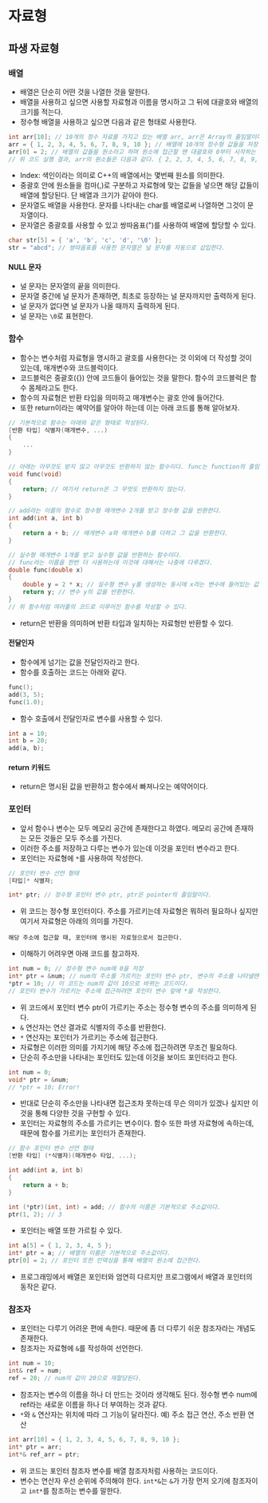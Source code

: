 # 자료형
## 파생 자료형
### 배열
- 배열은 단순히 어떤 것을 나열한 것을 말한다.
- 배열을 사용하고 싶으면 사용할 자료형과 이름을 명시하고 그 뒤에 대괄호와 배열의 크기를 적는다.
- 정수형 배열을 사용하고 싶으면 다음과 같은 형태로 사용한다.

```cpp
int arr[10]; // 10개의 정수 자료를 가지고 있는 배열 arr, arr은 Array의 줄임말이다.
arr = { 1, 2, 3, 4, 5, 6, 7, 8, 9, 10 }; // 배열에 10개의 정수형 값들을 저장
arr[0] = 2; // 배열의 값들을 원소라고 하며 원소에 접근할 땐 대괄호와 0부터 시작하는 인덱스를 사용해 접근한다.
// 위 코드 실행 결과, arr의 원소들은 다음과 같다. { 2, 2, 3, 4, 5, 6, 7, 8, 9, 10 }
```

- Index: 색인이라는 의미로 C++의 배열에서는 몇번째 원소를 의미한다.
- 중괄호 안에 원소들을 컴마(,)로 구분하고 자료형에 맞는 값들을 넣으면 해당 값들이 배열에 할당된다. 단 배열과 크기가 같아야 한다.
- 문자열도 배열을 사용한다. 문자를 나타내는 char를 배열로써 나열하면 그것이 문자열이다.
- 문자열은 중괄호를 사용할 수 있고 쌍따옴표(")를 사용하여 배열에 할당할 수 있다.

```cpp
char str[5] = { 'a', 'b', 'c', 'd', '\0' };
str = "abcd"; // 쌍따옴표를 사용한 문자열은 널 문자를 자동으로 삽입한다.
```

#### NULL 문자
- 널 문자는 문자열의 끝을 의미한다.
- 문자열 중간에 널 문자가 존재하면, 최초로 등장하는 널 문자까지만 출력하게 된다.
- 널 문자가 없다면 널 문자가 나올 때까지 출력하게 된다.
- 널 문자는 ```\0```로 표현한다.
### 함수
- 함수는 변수처럼 자료형을 명시하고 괄호를 사용한다는 것 이외에 더 작성할 것이 있는데, 매개변수와 코드블럭이다.
- 코드블럭은 중괄호({}) 안에 코드들이 들어있는 것을 말한다. 함수의 코드블럭은 함수 몸체라고도 한다.
- 함수의 자료형은 반환 타입을 의미하고 매개변수는 괄호 안에 들어간다.
- 또한 return이라는 예약어를 알아야 하는데 이는 아래 코드를 통해 알아보자.

```cpp
// 기본적으로 함수는 아래와 같은 형태로 작성된다.
[반환 타입] 식별자(매개변수, ...)
{
    ...
}

// 아래는 아무것도 받지 않고 아무것도 반환하지 않는 함수이다. func는 function의 줄임말이다.
void func(void)
{
    return; // 여기서 return은 그 무엇도 반환하지 않는다.
}

// add라는 이름의 함수로 정수형 매개변수 2개를 받고 정수형 값을 반환한다.
int add(int a, int b)
{
    return a + b; // 매개변수 a와 매개변수 b를 더하고 그 값을 반환한다.
}

// 실수형 매개변수 1개를 받고 실수형 값을 반환하는 함수이다.
// func라는 이름을 한번 더 사용하는데 이것에 대해서는 나중에 다루겠다.
double func(double x)
{
    double y = 2 * x; // 실수형 변수 y를 생성하는 동시에 x라는 변수에 들어있는 값에 2를 곱한 후 저장한다.
    return y; // 변수 y의 값을 반환한다.
}
// 위 함수처럼 여러줄의 코드로 이루어진 함수를 작성할 수 있다.
```

- return은 반환을 의미하며 반환 타입과 일치하는 자료형만 반환할 수 있다.

#### 전달인자
- 함수에게 넘기는 값을 전달인자라고 한다.
- 함수를 호출하는 코드는 아래와 같다.

```cpp
func();
add(3, 5);
func(1.0);
```

- 함수 호출에서 전달인자로 변수를 사용할 수 있다.

```cpp
int a = 10;
int b = 20;
add(a, b);
```

#### return 키워드
- return은 명시된 값을 반환하고 함수에서 빠져나오는 예약어이다.
### 포인터
- 앞서 함수나 변수는 모두 메모리 공간에 존재한다고 하였다. 메모리 공간에 존재하는 모든 것들은 모두 주소를 가진다.
- 이러한 주소를 저장하고 다루는 변수가 있는데 이것을 포인터 변수라고 한다.
- 포인터는 자료형에 ```*```를 사용하여 작성한다.

```cpp
// 포인터 변수 선언 형태
[타입]* 식별자;

int* ptr; // 정수형 포인터 변수 ptr, ptr은 pointer의 줄임말이다.
```

- 위 코드는 정수형 포인터이다. 주소를 가르키는데 자료형은 뭐하러 필요하나 싶지만 여기서 자료형은 아래의 의미를 가진다.

```해당 주소에 접근할 때, 포인터에 명시된 자료형으로서 접근한다.```

- 이해하기 어려우면 아래 코드를 참고하자.

```cpp
int num = 0; // 정수형 변수 num에 0을 저장
int* ptr = &num; // num의 주소를 가르키는 포인터 변수 ptr, 변수의 주소를 나타낼땐 변수의 이름 앞에 &를 작성한다.
*ptr = 10; // 이 코드는 num의 값이 10으로 바뀌는 코드이다.
// 포인터 변수가 가르키는 주소에 접근하려면 포인터 변수 앞에 *을 작성한다.
```

- 위 코드에서 포인터 변수 ptr이 가르키는 주소는 정수형 변수의 주소를 의미하게 된다.
- ```&``` 연산자는 연산 결과로 식별자의 주소를 반환한다.
- ```*``` 연산자는 포인터가 가르키는 주소에 접근한다.
- 자료형은 이러한 의미를 가지기에 해당 주소에 접근하려면 무조건 필요하다.
- 단순히 주소만을 나타내는 포인터도 있는데 이것을 보이드 포인터라고 한다.

```cpp
int num = 0;
void* ptr = &num;
// *ptr = 10; Error!
```

- 반대로 단순히 주소만을 나타내면 접근조차 못하는데 무슨 의미가 있겠나 싶지만 이것을 통해 다양한 것을 구현할 수 있다.
- 포인터는 자료형의 주소를 가르키는 변수이다. 함수 또한 파생 자료형에 속하는데, 때문에 함수를 가르키는 포인터가 존재한다.

```cpp
// 함수 포인터 변수 선언 형태
[반환 타입] (*식별자)(매개변수 타입, ...);

int add(int a, int b)
{
    return a + b;
}

int (*ptr)(int, int) = add; // 함수의 이름은 기본적으로 주소값이다.
ptr(1, 2); // 3
```

- 포인터는 배열 또한 가르킬 수 있다.

```cpp
int a[5] = { 1, 2, 3, 4, 5 };
int* ptr = a; // 배열의 이름은 기본적으로 주소값이다.
ptr[0] = 2; // 포인터 또한 인덱싱을 통해 배열의 원소에 접근한다.
```

- 프로그래밍에서 배열은 포인터와 엄연히 다르지만 프로그램에서 배열과 포인터의 동작은 같다.
### 참조자
- 포인터는 다루기 어려운 편에 속한다. 때문에 좀 더 다루기 쉬운 참조자라는 개념도 존재한다.
- 참조자는 자료형에 ```&```를 작성하여 선언한다.

```cpp
int num = 10;
int& ref = num;
ref = 20; // num의 값이 20으로 재할당된다.
```

- 참조자는 변수의 이름을 하나 더 만드는 것이라 생각해도 된다. 정수형 변수 num에 ref라는 새로운 이름을 하나 더 부여하는 것과 같다.
- ```*```와 ```&``` 연산자는 위치에 따라 그 기능이 달라진다. 예) 주소 접근 연산, 주소 반환 연산

```cpp
int arr[10] = { 1, 2, 3, 4, 5, 6, 7, 8, 9, 10 };
int* ptr = arr;
int*& ref_arr = ptr;
```

- 위 코드는 포인터 참조자 변수를 배열 참조자처럼 사용하는 코드이다.
- 변수는 연산자 우선 순위에 주의해야 한다. ```int*&```는 ```&```가 가장 먼저 오기에 참조자이고 ```int*```를 참조하는 변수를 말한다.